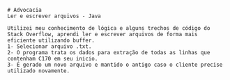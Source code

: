     # Advocacia
    Ler e escrever arquivos - Java

    Utilizei meu conhecimento de lógica e alguns trechos de código do Stack Overflow, aprendi ler e escrever arquivos de forma mais eficiente utilizando buffer.
    1- Selecionar arquivo .txt.
    2- O programa trata os dados para extração de todas as linhas que contenham C170 em seu inicio.
    3- É gerado um novo arquivo e mantido o antigo caso o cliente precise utilizado novamente.
